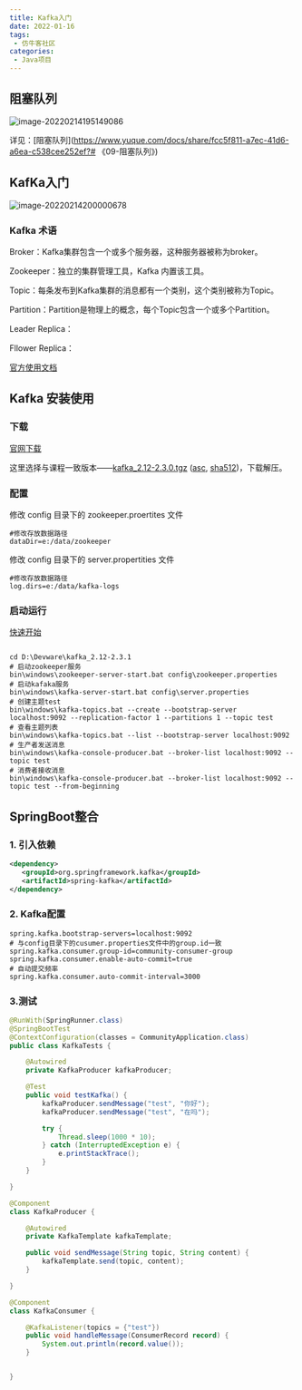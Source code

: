```yaml
---
title: Kafka入门
date: 2022-01-16
tags:
 - 仿牛客社区
categories:
 - Java项目
---
```


## 阻塞队列

![image-20220214195149086](http://image.xiaobailx.top/images/20220214195149.png)

详见：[阻塞队列](https://www.yuque.com/docs/share/fcc5f811-a7ec-41d6-a6ea-c538cee252ef?# 《09-阻塞队列》)



## KafKa入门

![image-20220214200000678](http://image.xiaobailx.top/images/20220214200000.png)

### Kafka 术语

Broker：Kafka集群包含一个或多个服务器，这种服务器被称为broker。

Zookeeper：独立的集群管理工具，Kafka 内置该工具。

Topic：每条发布到Kafka集群的消息都有一个类别，这个类别被称为Topic。

Partition：Partition是物理上的概念，每个Topic包含一个或多个Partition。

Leader Replica：

Fllower Replica：

[官方使用文档](https://kafka.apache.org/documentation/)



## Kafka 安装使用

### 下载

[官网下载](https://kafka.apache.org/downloads)

这里选择与课程一致版本——[kafka_2.12-2.3.0.tgz](https://archive.apache.org/dist/kafka/2.3.0/kafka_2.12-2.3.0.tgz) ([asc](https://archive.apache.org/dist/kafka/2.3.0/kafka_2.12-2.3.0.tgz.asc), [sha512](https://archive.apache.org/dist/kafka/2.3.0/kafka_2.12-2.3.0.tgz.sha512))，下载解压。

### 配置

修改 config 目录下的 zookeeper.proertites 文件

```properties
#修改存放数据路径
dataDir=e:/data/zookeeper
```

修改 config 目录下的 server.propertities 文件

```properties
#修改存放数据路径
log.dirs=e:/data/kafka-logs
```



### 启动运行

[快速开始](https://kafka.apache.org/quickstart)

```shell

cd D:\Devware\kafka_2.12-2.3.1
# 启动zookeeper服务
bin\windows\zookeeper-server-start.bat config\zookeeper.properties
# 启动kafaka服务
bin\windows\kafka-server-start.bat config\server.properties
# 创建主题test
bin\windows\kafka-topics.bat --create --bootstrap-server localhost:9092 --replication-factor 1 --partitions 1 --topic test
# 查看主题列表
bin\windows\kafka-topics.bat --list --bootstrap-server localhost:9092
# 生产者发送消息
bin\windows\kafka-console-producer.bat --broker-list localhost:9092 --topic test
# 消费者接收消息
bin\windows\kafka-console-producer.bat --broker-list localhost:9092 --topic test --from-beginning
```



## SpringBoot整合

### 1. 引入依赖

```xml
<dependency>
   <groupId>org.springframework.kafka</groupId>
   <artifactId>spring-kafka</artifactId>
</dependency>
```



### 2. Kafka配置

```properties
spring.kafka.bootstrap-servers=localhost:9092
# 与config目录下的cusumer.properties文件中的group.id一致
spring.kafka.consumer.group-id=community-consumer-group
spring.kafka.consumer.enable-auto-commit=true
# 自动提交频率
spring.kafka.consumer.auto-commit-interval=3000
```



### 3.测试

```java
@RunWith(SpringRunner.class)
@SpringBootTest
@ContextConfiguration(classes = CommunityApplication.class)
public class KafkaTests {

    @Autowired
    private KafkaProducer kafkaProducer;

    @Test
    public void testKafka() {
        kafkaProducer.sendMessage("test", "你好");
        kafkaProducer.sendMessage("test", "在吗");

        try {
            Thread.sleep(1000 * 10);
        } catch (InterruptedException e) {
            e.printStackTrace();
        }
    }

}

@Component
class KafkaProducer {

    @Autowired
    private KafkaTemplate kafkaTemplate;

    public void sendMessage(String topic, String content) {
        kafkaTemplate.send(topic, content);
    }

}

@Component
class KafkaConsumer {

    @KafkaListener(topics = {"test"})
    public void handleMessage(ConsumerRecord record) {
        System.out.println(record.value());
    }


}
```
